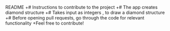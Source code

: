 README 
+# Instructions to contribute to the project
+# The app creates diamond structure 
+# Takes input as integers , to draw a diamond structure
+# Before opening pull requests, go through the code for relevant functionality 
+Feel free to contribute!
